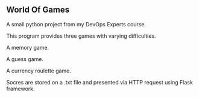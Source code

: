 ## World Of Games

A small python project from my DevOps Experts course.

This program provides three games with varying difficulties.

A memory game.

A guess game.

A currency roulette game.

Socres are stored on a .txt file and presented via HTTP request using Flask framework.
